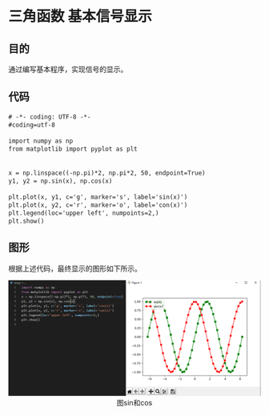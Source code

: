 # 三角函数 基本信号显示

## 目的
通过编写基本程序，实现信号的显示。
## 代码
```
# -*- coding: UTF-8 -*-
#coding=utf-8

import numpy as np
from matplotlib import pyplot as plt


x = np.linspace((-np.pi)*2, np.pi*2, 50, endpoint=True)
y1, y2 = np.sin(x), np.cos(x)

plt.plot(x, y1, c='g', marker='s', label='sin(x)')
plt.plot(x, y2, c='r', marker='o', label='con(x)')
plt.legend(loc='upper left', numpoints=2,)
plt.show()
```

## 图形
根据上述代码，最终显示的图形如下所示。
<center>
  <img src="https://github.com/lkmnlkmn/lkmnlkmn.github.io/blob/main/%E5%9F%BA%E6%9C%AC%E8%BF%9E%E7%BB%AD%E4%BF%A1%E5%8F%B7/%E4%B8%89%E8%A7%92%E5%87%BD%E6%95%B0/%E5%9B%BE%E7%89%874.png" > 
  图sin和cos 
</center>
